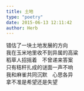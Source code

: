 ```yaml
---  
title: 土地  
type: "poetry"  
date: 2015-06-13 12:11:42  
author: Herb  
---  
```

错估了一块土地发展的方向  
我在玉米地里收不到异属的高粱  
稻草人招摇着　不曾递来答案  
只有秸秆扎成的谜面一声不响  
我和麻雀共同沉默　心思各异  
拿不准是希望还是失望